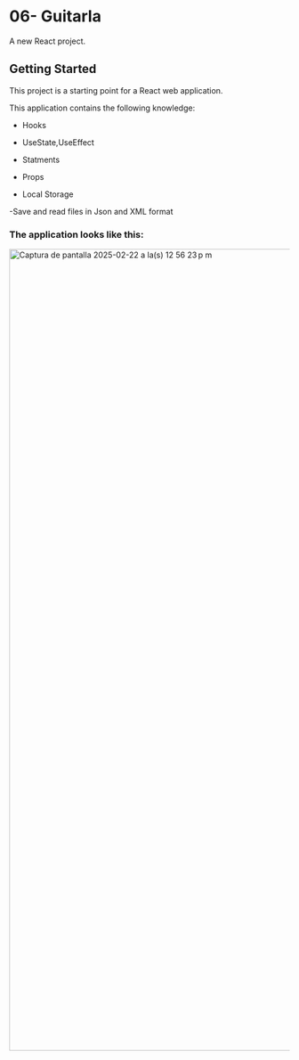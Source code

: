 # 06- Guitarla

A new React project.

## Getting Started

This project is a starting point for a React web application.

This application contains the following knowledge:

- Hooks

- UseState,UseEffect

- Statments

- Props

- Local Storage
  
-Save and read files in Json and XML format

### The application looks like this:

<img width="1440" alt="Captura de pantalla 2025-02-22 a la(s) 12 56 23 p m" src="https://github.com/user-attachments/assets/caf9a988-b351-4971-ac0d-2deeb0cb15c1" />
